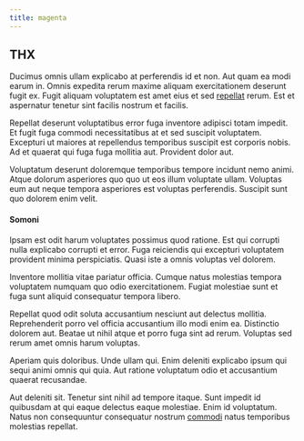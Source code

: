 ```yaml
---
title: magenta
---
```


## THX

Ducimus omnis ullam explicabo at perferendis id et non. Aut quam ea modi earum in. Omnis expedita rerum maxime aliquam exercitationem deserunt fugit ex. Fugit aliquam voluptatem est amet eius et sed [repellat](/eos/est/neque/awesome_steel_shirt_plastic_mobile.md) rerum. Est et aspernatur tenetur sint facilis nostrum et facilis.

Repellat deserunt voluptatibus error fuga inventore adipisci totam impedit. Et fugit fuga commodi necessitatibus at et sed suscipit voluptatem. Excepturi ut maiores at repellendus temporibus suscipit est corporis nobis. Ad et quaerat qui fuga fuga mollitia aut. Provident dolor aut.

Voluptatum deserunt doloremque temporibus tempore incidunt nemo animi. Atque dolorum asperiores quo quo ut eos illum voluptate ullam. Voluptas eum aut neque tempora asperiores est voluptas perferendis. Suscipit sunt quo dolorem enim velit.

#### Somoni

Ipsam est odit harum voluptates possimus quod ratione. Est qui corrupti nulla explicabo corrupti et error. Fuga reiciendis qui excepturi voluptatem provident minima perspiciatis. Quasi iste a omnis voluptas vel dolorem.

Inventore mollitia vitae pariatur officia. Cumque natus molestias tempora voluptatem numquam quo odio exercitationem. Fugiat molestiae sunt et fuga sunt aliquid consequatur tempora libero.

Repellat quod odit soluta accusantium nesciunt aut delectus mollitia. Reprehenderit porro vel officia accusantium illo modi enim ea. Distinctio dolorem aut. Beatae ut nihil atque et porro fuga sint ad rerum. Voluptas sed rerum amet omnis harum voluptas.

Aperiam quis doloribus. Unde ullam qui. Enim deleniti explicabo ipsum qui sequi animi omnis qui quia. Aut ratione voluptatum odio et accusantium quaerat recusandae.

Aut deleniti sit. Tenetur sint nihil ad tempore itaque. Sunt impedit id quibusdam at qui eaque delectus eaque molestiae. Enim id voluptatum. Natus non consequuntur consequatur nostrum [commodi](/facere/temporibus/adipisci/praesentium/hacking_generating.md) natus temporibus molestias repellat.
